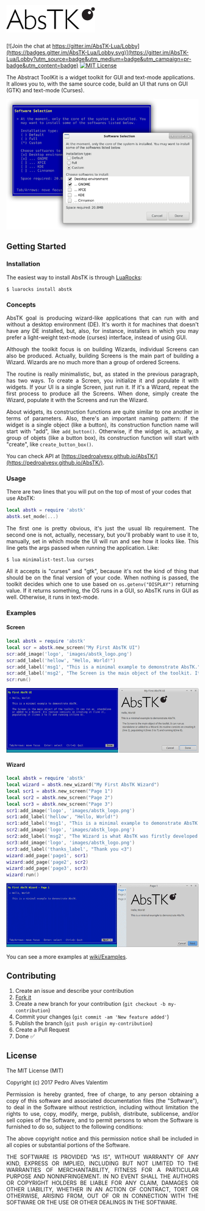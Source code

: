 # [![AbsTK](src/images/abstk_logo.png?raw=true)](https://github.com/PedroAlvesV/AbsTK)

[![Join the chat at https://gitter.im/AbsTK-Lua/Lobby](https://badges.gitter.im/AbsTK-Lua/Lobby.svg)](https://gitter.im/AbsTK-Lua/Lobby?utm_source=badge&utm_medium=badge&utm_campaign=pr-badge&utm_content=badge)
[![MIT License](http://img.shields.io/:license-mit-blue.svg)](http://doge.mit-license.org)

The Abstract ToolKit is a widget toolkit for GUI and text-mode applications. It allows you to, with the same source code, build an UI that runs on GUI (GTK) and text-mode (Curses).

[![AbsTK UI Comparison](src/images/comparison.png)](src/big_image_source.lua)

## Getting Started

### Installation

The easiest way to install AbsTK is through [LuaRocks](https://github.com/luarocks/luarocks):

```
$ luarocks install abstk
```

### Concepts

<p align="justify">AbsTK goal is producing wizard-like applications that can run with and without a desktop environment (DE). It's worth it for machines that doesn't have any DE installed, but, also, for instance, installers in which you may prefer a light-weight text-mode (curses) interface, instead of using GUI.</p>
<p align="justify">Although the toolkit focus is on building Wizards, individual Screens can also be produced. Actually, building Screens is the main part of building a Wizard. Wizards are no much more than a group of ordered Screens.</p>
<p align="justify">The routine is really minimalistic, but, as stated in the previous paragraph, has two ways. To create a Screen, you initialize it and populate it with widgets. If your UI is a single Screen, just run it. If it's a Wizard, repeat the first process to produce all the Screens. When done, simply create the Wizard, populate it with the Screens and run the Wizard.</p>
<p align="justify">About widgets, its construction functions are quite similar to one another in terms of parameters. Also, there's an important naming pattern: if the widget is a single object (like a button), its construction function name will start with "add", like <code>add_button()</code>. Otherwise, if the widget is, actually, a group of objets (like a button box), its construction function will start with "create", like <code>create_button_box()</code>.</p>

You can check API at [https://pedroalvesv.github.io/AbsTK/](https://pedroalvesv.github.io/AbsTK/).

### Usage

There are two lines that you will put on the top of most of your codes that use AbsTK:

```lua
local abstk = require 'abstk'
abstk.set_mode(...)
```

<p align="justify">The first one is pretty obvious, it's just the usual lib requirement. The second one is not, actually, necessary, but you'll probably want to use it to, manually, set in which mode the UI will run and see how it looks like. This line gets the args passed when running the application. Like:</p>

```
$ lua minimalist-test.lua curses
```

<p align="justify">All it accepts is "curses" and "gtk", because it's not the kind of thing that should be on the final version of your code. When nothing is passed, the toolkit decides which one to use based on <code>os.getenv("DISPLAY")</code> returning value. If it returns something, the OS runs in a GUI, so AbsTK runs in GUI as well. Otherwise, it runs in text-mode.</p>

### Examples

#### Screen

```lua
local abstk = require 'abstk'
local scr = abstk.new_screen("My First AbsTK UI")
scr:add_image('logo', 'images/abstk_logo.png')
scr:add_label('hellow', "Hello, World!")
scr:add_label('msg1', "This is a minimal example to demonstrate AbsTK.")
scr:add_label('msg2', "The Screen is the main object of the toolkit. It can run as standalone or added to a Wizard. Its routine consists in creating it (line 2), populating it (lines 3 to 7) and running it (line 8).")
scr:run()
```

[![Screen UI Example](src/images/examples/example1.png)](src/example1.lua)

#### Wizard

```lua
local abstk = require 'abstk'
local wizard = abstk.new_wizard("My First AbsTK Wizard")
local scr1 = abstk.new_screen("Page 1")
local scr2 = abstk.new_screen("Page 2")
local scr3 = abstk.new_screen("Page 3")
scr1:add_image('logo', 'images/abstk_logo.png')
scr1:add_label('hellow', "Hello, World!")
scr1:add_label('msg1', "This is a minimal example to demonstrate AbsTK.")
scr2:add_image('logo', 'images/abstk_logo.png')
scr2:add_label('msg2', "The Wizard is what AbsTK was firstly developed. Instead of running Screens, it insert them into an assistant-like interface.Its routine consists on creating it (line 2), creating screens (lines 3 to 5), populating the screens (lines 6 to 12), adding screens to wizard (lines 13 to 15) and running the wizard (line 16).")
scr3:add_image('logo', 'images/abstk_logo.png')
scr3:add_label('thanks_label', "Thank you <3")
wizard:add_page('page1', scr1)
wizard:add_page('page2', scr2)
wizard:add_page('page3', scr3)
wizard:run()
```

[![Wizard UI Example](src/images/examples/example2.gif)](src/example2.lua)

You can see a more examples at [wiki/Examples](https://github.com/PedroAlvesV/AbsTK/wiki/Examples).

## Contributing

1. Create an issue and describe your contribution
2. [Fork it](https://github.com/PedroAlvesV/AbsTK/fork)
3. Create a new branch for your contribution (`git checkout -b my-contribution`)
4. Commit your changes (`git commit -am 'New feature added'`)
5. Publish the branch (`git push origin my-contribution`)
6. Create a Pull Request
7. Done :white_check_mark:

## License

The MIT License (MIT)

Copyright (c) 2017 Pedro Alves Valentim

<p align="justify">Permission is hereby granted, free of charge, to any person obtaining a copy of
this software and associated documentation files (the "Software"), to deal in
the Software without restriction, including without limitation the rights to
use, copy, modify, merge, publish, distribute, sublicense, and/or sell copies of
the Software, and to permit persons to whom the Software is furnished to do so,
subject to the following conditions:</p>

<p align="justify">The above copyright notice and this permission notice shall be included in all
copies or substantial portions of the Software.</p>

<p align="justify">THE SOFTWARE IS PROVIDED "AS IS", WITHOUT WARRANTY OF ANY KIND, EXPRESS OR
IMPLIED, INCLUDING BUT NOT LIMITED TO THE WARRANTIES OF MERCHANTABILITY, FITNESS
FOR A PARTICULAR PURPOSE AND NONINFRINGEMENT. IN NO EVENT SHALL THE AUTHORS OR
COPYRIGHT HOLDERS BE LIABLE FOR ANY CLAIM, DAMAGES OR OTHER LIABILITY, WHETHER
IN AN ACTION OF CONTRACT, TORT OR OTHERWISE, ARISING FROM, OUT OF OR IN
CONNECTION WITH THE SOFTWARE OR THE USE OR OTHER DEALINGS IN THE SOFTWARE.</p>
